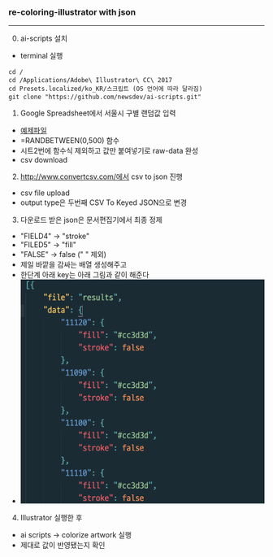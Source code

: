### re-coloring-illustrator with json
--------

0. ai-scripts 설치
 + terminal 실행
 ```
 cd / 
 cd /Applications/Adobe\ Illustrator\ CC\ 2017
 cd Presets.localized/ko_KR/스크립트 (OS 언어에 따라 달라짐)
 git clone "https://github.com/newsdev/ai-scripts.git" 
 ```

1. Google Spreadsheet에서 서울시 구별 랜덤값 입력
 + [예제파일](https://goo.gl/DGg83S)
 + =RANDBETWEEN(0,500) 함수
 + 시트2번에 함수식 제외하고 값만 붙여넣기로 raw-data 완성
 + csv download

2. http://www.convertcsv.com/에서 csv to json 진행
 + csv file upload
 + output type은 두번째 CSV To Keyed JSON으로 변경

3. 다운로드 받은 json은 문서편집기에서 최종 정제
 + "FIELD4" -> "stroke"
 + "FILED5" -> "fill"
 + "FALSE" -> false (" " 제외)
 + 제일 바깥을 감싸는 배열 생성해주고
 + 한단계 아래 key는 아래 그림과 같이 해준다
 + ![image1](https://github.com/woons/re_coloring_json/blob/master/image1.png)

 4. Illustrator 실행한 후 
  + ai scripts -> colorize artwork 실행
  + 제대로 값이 반영됐는지 확인
